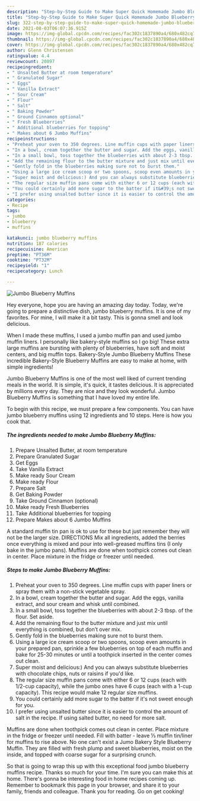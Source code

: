 ```yaml
---
description: "Step-by-Step Guide to Make Super Quick Homemade Jumbo Blueberry Muffins"
title: "Step-by-Step Guide to Make Super Quick Homemade Jumbo Blueberry Muffins"
slug: 322-step-by-step-guide-to-make-super-quick-homemade-jumbo-blueberry-muffins
date: 2021-08-03T06:07:36.915Z
image: https://img-global.cpcdn.com/recipes/fac302c1837890a4/680x482cq70/jumbo-blueberry-muffins-recipe-main-photo.jpg
thumbnail: https://img-global.cpcdn.com/recipes/fac302c1837890a4/680x482cq70/jumbo-blueberry-muffins-recipe-main-photo.jpg
cover: https://img-global.cpcdn.com/recipes/fac302c1837890a4/680x482cq70/jumbo-blueberry-muffins-recipe-main-photo.jpg
author: Glenn Christensen
ratingvalue: 4.4
reviewcount: 20897
recipeingredient:
- " Unsalted Butter at room temperature"
- " Granulated Sugar"
- " Eggs"
- " Vanilla Extract"
- " Sour Cream"
- " Flour"
- " Salt"
- " Baking Powder"
- " Ground Cinnamon optional"
- " Fresh Blueberries"
- " Additional blueberries for topping"
- " Makes about 6 Jumbo Muffins"
recipeinstructions:
- "Preheat your oven to 350 degrees. Line muffin cups with paper liners or spray them with a non-stick vegetable spray."
- "In a bowl, cream together the butter and sugar. Add the eggs, vanilla extract, and sour cream and whisk until combined."
- "In a small bowl, toss together the blueberries with about 2-3 tbsp. of the flour. Set aside."
- "Add the remaining flour to the butter mixture and just mix until everything is combined, but don’t over mix."
- "Gently fold in the blueberries making sure not to burst them."
- "Using a large ice cream scoop or two spoons, scoop even amounts in your prepared pan, sprinkle a few blueberries on top of each muffin and bake for 25-30 minutes or until a toothpick inserted in the center comes out clean."
- "Super moist and delicious:) And you can always substitute blueberries with chocolate chips, nuts or raisins if you&#39;d like."
- "The regular size muffin pans come with either 6 or 12 cups (each with 1/2-cup capacity), while the jumbo ones have 6 cups (each with a 1-cup capacity). This recipe would make 12 regular size muffins."
- "You could certainly add more sugar to the batter if it&#39;s not sweet enough for you."
- "I prefer using unsalted butter since it is easier to control the amount of salt in the recipe. If using salted butter, no need for more salt."
categories:
- Recipe
tags:
- jumbo
- blueberry
- muffins

katakunci: jumbo blueberry muffins 
nutrition: 187 calories
recipecuisine: American
preptime: "PT36M"
cooktime: "PT32M"
recipeyield: "1"
recipecategory: Lunch

---
```



![Jumbo Blueberry Muffins](https://img-global.cpcdn.com/recipes/fac302c1837890a4/680x482cq70/jumbo-blueberry-muffins-recipe-main-photo.jpg)

Hey everyone, hope you are having an amazing day today. Today, we're going to prepare a distinctive dish, jumbo blueberry muffins. It is one of my favorites. For mine, I will make it a bit tasty. This is gonna smell and look delicious.

When I made these muffins, I used a jumbo muffin pan and used jumbo muffin liners. I personally like bakery-style muffins so I go big! These extra large muffins are bursting with plenty of blueberries, have soft and moist centers, and big muffin tops. Bakery-Style Jumbo Blueberry Muffins These incredible Bakery-Style Blueberry Muffins are easy to make at home, with simple ingredients!

Jumbo Blueberry Muffins is one of the most well liked of current trending meals in the world. It is simple, it's quick, it tastes delicious. It is appreciated by millions every day. They are nice and they look wonderful. Jumbo Blueberry Muffins is something that I have loved my entire life.


To begin with this recipe, we must prepare a few components. You can have jumbo blueberry muffins using 12 ingredients and 10 steps. Here is how you cook that.

<!--inarticleads1-->

##### The ingredients needed to make Jumbo Blueberry Muffins:

1. Prepare  Unsalted Butter, at room temperature
1. Prepare  Granulated Sugar
1. Get  Eggs
1. Take  Vanilla Extract
1. Make ready  Sour Cream
1. Make ready  Flour
1. Prepare  Salt
1. Get  Baking Powder
1. Take  Ground Cinnamon (optional)
1. Make ready  Fresh Blueberries
1. Take  Additional blueberries for topping
1. Prepare  Makes about 6 Jumbo Muffins


A standard muffin tin pan is ok to use for these but just remember they will not be the larger size. DIRECTIONS Mix all ingredients, added the berries once everything is mixed and pour into well-greased muffins tins (I only bake in the jumbo pans). Muffins are done when toothpick comes out clean in center. Place mixture in the fridge or freezer until needed. 

<!--inarticleads2-->

##### Steps to make Jumbo Blueberry Muffins:

1. Preheat your oven to 350 degrees. Line muffin cups with paper liners or spray them with a non-stick vegetable spray.
1. In a bowl, cream together the butter and sugar. Add the eggs, vanilla extract, and sour cream and whisk until combined.
1. In a small bowl, toss together the blueberries with about 2-3 tbsp. of the flour. Set aside.
1. Add the remaining flour to the butter mixture and just mix until everything is combined, but don’t over mix.
1. Gently fold in the blueberries making sure not to burst them.
1. Using a large ice cream scoop or two spoons, scoop even amounts in your prepared pan, sprinkle a few blueberries on top of each muffin and bake for 25-30 minutes or until a toothpick inserted in the center comes out clean.
1. Super moist and delicious:) And you can always substitute blueberries with chocolate chips, nuts or raisins if you&#39;d like.
1. The regular size muffin pans come with either 6 or 12 cups (each with 1/2-cup capacity), while the jumbo ones have 6 cups (each with a 1-cup capacity). This recipe would make 12 regular size muffins.
1. You could certainly add more sugar to the batter if it&#39;s not sweet enough for you.
1. I prefer using unsalted butter since it is easier to control the amount of salt in the recipe. If using salted butter, no need for more salt.


Muffins are done when toothpick comes out clean in center. Place mixture in the fridge or freezer until needed. Fill with batter - leave ⅓ muffin tin/liner for muffins to rise above. No one can&#39;t exist a Jumo Bakery Style Blueberry Muffin. They are filled with fresh plump and sweet blueberries, moist on the inside, and topped with coarse sugar for a surprising crunch. 

So that is going to wrap this up with this exceptional food jumbo blueberry muffins recipe. Thanks so much for your time. I'm sure you can make this at home. There's gonna be interesting food in home recipes coming up. Remember to bookmark this page in your browser, and share it to your family, friends and colleague. Thank you for reading. Go on get cooking!
